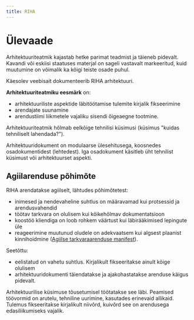 ```yaml
---
title: RIHA
---
```


# Ülevaade

<p class='staatus'>Arhitektuuriteatmik kajastab hetke parimat teadmist ja täieneb pidevalt. Kavandi või eskiisi staatuses materjal on sageli vastavalt markeeritud, kuid muutumine on võimalik ka kõigi teiste osade puhul.</p> 

Käesolev veebisait dokumenteerib RIHA arhitektuuri.

__Arhitektuuriteatmiku eesmärk__ on:
- arhitektuuriliste aspektide läbitöötamise tulemite kirjalik fikseerimine
- arendajate suunamine
- arendustiimi liikmetele vajaliku sisendi õigeaegne tootmine.

Arhitektuuriteatmik hõlmab eelkõige tehnilisi küsimusi (küsimus "kuidas tehniliselt lahendada?").

Arhitektuuridokument on modulaarse ülesehitusega, koosnedes osadokumentidest (lehtedest). Iga osadokument käsitleb üht tehnilist küsimust või arhitektuurset aspekti. 

## Agiilarenduse põhimõte

RIHA arendatakse agiilselt, lähtudes põhimõtetest:
- inimesed ja nendevaheline suhtlus on määravamad kui protsessid ja arendusvahendid
- töötav tarkvara on olulisem kui kõikehõlmav dokumentatsioon
- koostöö kliendiga on loob rohkem väärtust kui läbirääkimised lepingute üle
- reageerimine muutunud oludele on adekvaatsem kui algsest plaanist kinnihoidmine ([Agiilse tarkvaraarenduse manifest](http://agilemanifesto.org/iso/et/manifesto.html)).

Seetõttu:
- eelistatud on vahetu suhtlus. Kirjalikult fikseeritakse ainult kõige olulisem
- arhitektuuridokumenti täiendatakse ja ajakohastatakse arenduse käigus pidevalt.

 Arhitektuurilise küsimuse tõusetumisel töötatakse see läbi. Peamised töövormid on arutelu, tehniline uurimine, kasutades erinevaid allikaid. Tulemus fikseeritakse kirjalikult niivõrd, kuivõrd see on arendusega edasiliikumiseks vajalik. 





